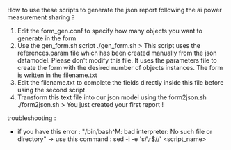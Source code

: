 How to use these scripts to generate the json report following the ai power measurement sharing ?

1. Edit the form_gen.conf to specify how many objects you want to generate in the form
2. Use the gen_form.sh script 
   ./gen_form.sh <generation type> <parameters file> > <output filename>
   This script uses the references.param file which has been created manually from the json datamodel. Please don't modify this file.
   It uses the parameters file to create the form with the desired number of objects instances.
   The form is written in the filename.txt
3. Edit the filename.txt to complete the fields directly inside this file before using the second script.
4. Transform this text file into our json model using the form2json.sh
    ./form2json.sh <File to convert to json> > <output filename>
    You just created your first report !

troubleshooting : 
- if you have this error : "/bin/bash^M: bad interpreter: No such file or directory" -> use this command : sed -i -e 's/\r$//' <script_name>
